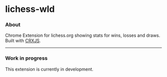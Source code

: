 # lichess-wld

### About

Chrome Extension for lichess.org showing stats for wins, losses and draws.
Built with [CRXJS](https://crxjs.dev/vite-plugin/).

---

### Work in progress

This extension is currently in development.

